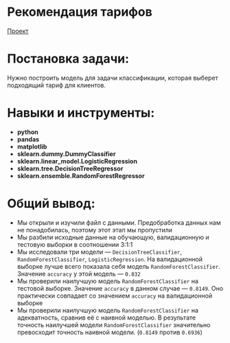 # Рекомендация тарифов  
[Проект](Яндекс.Практикум%20Проект%20№6%20Рекомендация%20тарифов.ipynb)  
# Постановка задачи:    
Нужно построить модель для задачи классификации, которая выберет подходящий тариф для клиентов.
# Навыки и инструменты:  
* **python**
* **pandas**
* **matplotlib**
* **sklearn.dummy.DummyClassifier**
* **sklearn.linear_model.LogisticRegression**
* **sklearn.tree.DecisionTreeRegressor**
* **sklearn.ensemble.RandomForestRegressor**
# Общий вывод:
- Мы открыли и изучили файл с данными. Предобработка данных нам не понадобилась, поэтому этот этап мы пропустили
- Мы разбили исходные данные на обучающую, валидационную и тестовую выборки в соотношении 3:1:1
- Мы исследовали три модели — `DecisionTreeClassifier`, `RandomForestClassifier`, `LogisticRegression`. На валидационной выборке лучше всего показала себя модель `RandomForestClassifier`. Значение `accuracy` у этой модель — `0.832`
- Мы проверили наилучшую модель `RandomForestClassifier` на тестовой выборке. Значение `accuracy` в данном случае — `0.8149`. Оно практически совпадает со значением `accuracy` на валидационной выборке
- Мы проверили наилучшую модель `RandomForestClassifier` на адекватность, сравнив её с наивной моделью. В результате точность наилучшей модели `RandomForestClassifier` значительно превосходит точность наивной модели. (`0.8149` против `0.6936`)
